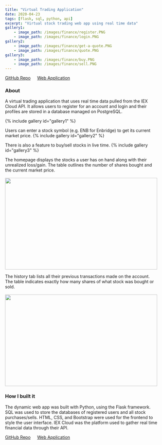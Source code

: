 ```yaml
---
title: "Virtual Trading Application"
date: 2020-04-23
tags: [flask, sql, python, api]
excerpt: "Virtual stock trading web app using real time data"
gallery1: 
    - image_path: /images/finance/register.PNG
    - image_path: /images/finance/login.PNG
gallery2:
    - image_path: /images/finance/get-a-quote.PNG
    - image_path: /images/finance/quote.PNG
gallery3:
    - image_path: /images/finance/buy.PNG
    - image_path: /images/finance/sell.PNG
---
```

<span style="font-size: 14px;">
    <a href="https://github.com/candaceng/virtual-trading">GitHub Repo</a> &emsp;
    <a href="https://cn23-finance.herokuapp.com/">Web Application</a> &emsp;
</span>

### About
A virtual trading application that uses real time data pulled from the IEX Cloud API. It allows users to register for an account and login and their profiles are stored in a database managed on PostgreSQL.

{% include gallery id="gallery1" %}

Users can enter a stock symbol (e.g. ENB for Enbridge) to get its current market price.
{% include gallery id="gallery2" %}

There is also a feature to buy/sell stocks in live time.
{% include gallery id="gallery3" %}

The homepage displays the stocks a user has on hand along with their unrealized loss/gain. The table outlines the number of shares bought and the current market price. 
<br><br><img class="align-center" src="{{ site.url }}{{ site.baseurl }}/images/finance/stock-profile.PNG" alt="" height="300" width="500">

The history tab lists all their previous transactions made on the account. The table indicates exactly how many shares of what stock was bought or sold. 
<br><br><img class="align-center" src="{{ site.url }}{{ site.baseurl }}/images/finance/transaction-history.PNG" alt="" height="300" width="500">

### How I built it
The dynamic web app was built with Python, using the Flask framework. SQL was used to store the databases of registered users and all stock purchases/sells. HTML, CSS, and Bootstrap were used for the frontend to style the user interface. IEX Cloud was the platform used to gather real time financial data through their API. 

<span style="font-size: 14px;">
    <a href="https://github.com/candaceng/virtual-trading">GitHub Repo</a> &emsp;
    <a href="https://cn23-finance.herokuapp.com/">Web Application</a> &emsp;
</span>